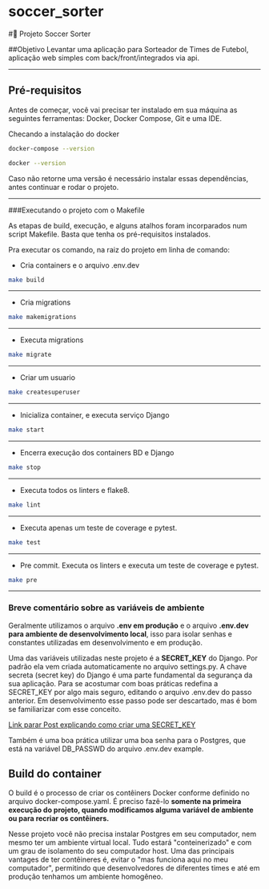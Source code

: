 # soccer_sorter
#:rocket: Projeto Soccer Sorter 

##Objetivo
Levantar uma aplicação para Sorteador de Times de Futebol, aplicação web simples com back/front/integrados via api. 

___

## Pré-requisitos

Antes de começar, você vai precisar ter instalado em sua máquina as seguintes ferramentas:
Docker, Docker Compose, Git e uma IDE.

Checando a instalação do docker
```bash
docker-compose --version 
```

```bash
docker --version 
```
Caso não retorne uma versão é necessário instalar essas dependências, antes continuar e rodar o projeto.



___

###Executando o projeto com o Makefile

As etapas de build, execução, e alguns atalhos foram incorparados num script Makefile.
Basta que tenha os pré-requisitos instalados.

Pra executar os comando, na raiz do projeto em linha de comando:

- Cria containers e o arquivo .env.dev 
```bash
make build
```
___
- Cria migrations
```bash
make makemigrations  
``````
___

- Executa migrations
```bash
make migrate
```
___
- Criar um usuario
```bash
make createsuperuser
```
___
- Inicializa container, e executa serviço Django
```bash
make start
```
___
- Encerra execução dos containers BD e Django
```bash
make stop
```
___
- Executa todos os linters e flake8.
```bash
make lint
```
___
- Executa apenas um teste de coverage e pytest.
```bash
make test
```
___
- Pre commit. Executa os linters e executa um teste de coverage e pytest.
```bash
make pre
```
___

### Breve comentário sobre as variáveis de ambiente
Geralmente utilizamos o arquivo **.env em produção** e o arquivo **.env.dev para ambiente de desenvolvimento local**, isso para isolar senhas e constantes utilizadas em desenvolvimento e em produção.

Uma das variáveis utilizadas neste projeto é a **SECRET_KEY** do Django. Por padrão ela vem criada automaticamente no arquivo settings.py.
A chave secreta (secret key) do Django é uma parte fundamental da segurança da sua aplicação. Para se acostumar com boas práticas redefina a SECRET_KEY por algo mais seguro, editando o arquivo .env.dev do passo anterior. Em desenvolvimento esse passo pode ser descartado, mas é bom se familiarizar com esse conceito.

[Link parar Post explicando como criar uma SECRET_KEY](https://ohmycode.com.br/como-gerar-uma-secret_key-do-django/)

Também é uma boa prática utilizar uma boa senha para o Postgres, que está na variável DB_PASSWD do arquivo .env.dev example.

## Build do container
O build é o processo de criar os contêiners Docker conforme definido no arquivo docker-compose.yaml.
É preciso fazê-lo **somente na primeira execução do projeto, quando modificamos alguma variável de ambiente ou para recriar os contêiners.**

Nesse projeto você não precisa instalar Postgres em seu computador, nem mesmo ter um ambiente virtual local.
Tudo estará "conteinerizado" e com um grau de isolamento do seu computador host.
Uma das principais vantages de ter contêineres é, evitar o "mas funciona aqui no meu computador", permitindo que desenvolvedores de diferentes times e até em produção tenhamos um ambiente homogêneo.


